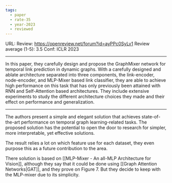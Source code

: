 ```yaml
---
tags:
  - paper
  - rate-35
  - year-2023
  - reviewed
---
```

URL: 
Review: https://openreview.net/forum?id=ayPPc0SyLv1
Review average (1-5): 3.5
Conf: ICLR 2023

---
In this paper, they carefully design and propose the GraphMixer network for temporal link prediction in dynamic graphs. With a carefully designed and ablate architecture separated into three components, the link-encoder, node-encoder, and MLP-Mixer based link classifier, they are able to achieve high performance on this task that has only previously been attained with RNN and Self-Attention based architectures. They include extensive experiments to study the different architecture choices they made and their effect on performance and generalization.

---

The authors present a simple and elegant solution that achieves state-of-the-art performance on temporal graph learning-related tasks. The proposed solution has the potential to open the door to research for simpler, more interpretable, yet effective solutions.

The result relies a lot on which feature use for each dataset, they even purpose this as a future contribution to the area.

There solution is based on [[MLP-Mixer - An all-MLP Architecture for Vision]], although they say that it could be done using [[Graph Attention Networks|GAT]], and they prove on Figure 7. But they decide to keep with the MLP-mixer due to its simplicity.

